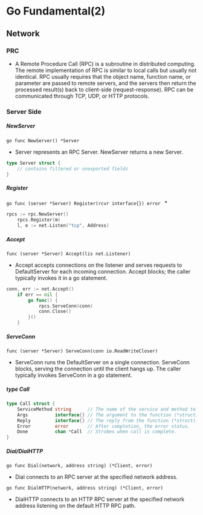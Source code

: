 # Go Fundamental(2)  

## Network  
### PRC  
* A Remote Procedure Call (RPC) is a subroutine in distributed computing. The remote implementation of RPC is similar to local calls but usually not identical. RPC usually requires that the object name, function name, or parameter are passed to remote servers, and the servers then return the processed result(s) back to client-side (request-response). RPC can be communicated through TCP, UDP, or HTTP protocols.  

### Server Side  

##### NewServer  
```go func NewServer() *Server ```  
* Server represents an RPC Server.  NewServer returns a new Server.  

```go
type Server struct {
    // contains filtered or unexported fields
}
```

##### Register  
```go func (server *Server) Register(rcvr interface{}) error ```
* 
```go 
rpcs := rpc.NewServer()
	rpcs.Register(m)
	l, e := net.Listen("tcp", Address)
```

##### Accept  
```func (server *Server) Accept(lis net.Listener) ```  
* Accept accepts connections on the listener and serves requests to DefaultServer for each incoming connection. Accept blocks; the caller typically invokes it in a go statement.  

```go
conn, err := net.Accept()
	if err == nil {
		go func() {
			rpcs.ServeConn(conn)
			conn.Close()
		}()
	} 
```
##### ServeConn  
```func (server *Server) ServeConn(conn io.ReadWriteCloser) ```  
* ServeConn runs the DefaultServer on a single connection. ServeConn blocks, serving the connection until the client hangs up. The caller typically invokes ServeConn in a go statement.  

##### type Call
```go
type Call struct {
    ServiceMethod string      // The name of the service and method to call.
    Args          interface{} // The argument to the function (*struct).
    Reply         interface{} // The reply from the function (*struct).
    Error         error       // After completion, the error status.
    Done          chan *Call  // Strobes when call is complete.
}
```
##### Dial/DialHTTP  
```go func Dial(network, address string) (*Client, error) ```  
* Dial connects to an RPC server at the specified network address.  

```go func DialHTTP(network, address string) (*Client, error) ```
* DialHTTP connects to an HTTP RPC server at the specified network address listening on the default HTTP RPC path.  

